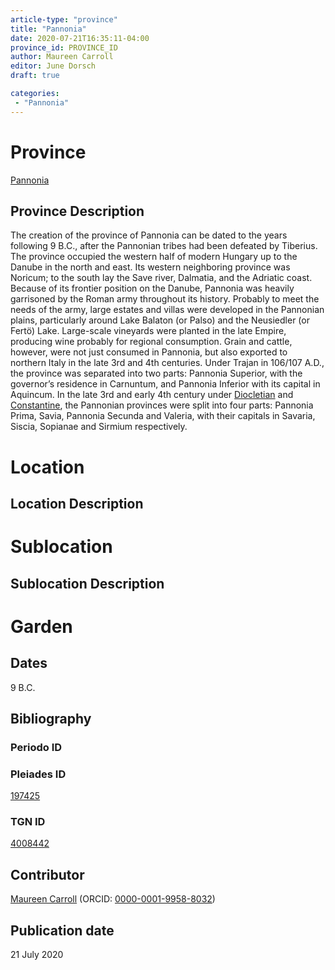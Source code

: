 ```yaml
---
article-type: "province"
title: "Pannonia"
date: 2020-07-21T16:35:11-04:00
province_id: PROVINCE_ID
author: Maureen Carroll
editor: June Dorsch
draft: true

categories:
 - "Pannonia"
---
```


# Province

[Pannonia](https://pleiades.stoa.org/places/197425)

## Province Description

The creation of the province of Pannonia can be dated to the years following 9 B.C., after the Pannonian tribes had been defeated by Tiberius. The province occupied the western half of modern Hungary up to the Danube in the north and east. Its western neighboring province was Noricum; to the south lay the Save river, Dalmatia, and the Adriatic coast. Because of its frontier position on the Danube, Pannonia was heavily garrisoned by the Roman army throughout its history. Probably to meet the needs of the army, large estates and villas were developed in the Pannonian plains, particularly around Lake Balaton (or Palso) and the Neusiedler (or Fertö) Lake. Large-scale vineyards were planted in the late Empire, producing wine probably for regional consumption. Grain and cattle, however, were not just consumed in Pannonia, but also exported to northern Italy in the late 3rd and 4th centuries. Under Trajan in 106/107 A.D., the province was separated into two parts: Pannonia Superior, with the governor’s residence in Carnuntum, and Pannonia Inferior with its capital in Aquincum. In the late 3rd and early 4th century under [Diocletian](dead_link) and [Constantine](dead_link), the Pannonian provinces were split into four parts: Pannonia Prima, Savia, Pannonia Secunda and Valeria, with their capitals in Savaria, Siscia, Sopianae and Sirmium respectively.

# Location

<!-- [Colonia Claudia Ara Agrippinensium (Cologne)](https://pleiades.stoa.org/places/108751) -->

## Location Description

<!-- LEAVE THIS BLANK FOR NOW -->

# Sublocation

<!--
[AREA WITHIN LOCATION, LIKE “PALATINE HILL”](GEOREFERENCE LINK)
A sublocation is any area larger than an individual garden, but located within a location. I would always try to include a link to a controlled vocabulary here if possible. This ID may well be different from the Garden ID, e.g., Pompeii versus a Garden in one of the houses which has its own Pleiades ID.
-->

## Sublocation Description

<!-- DESCRIPTION -->

# Garden
<!-- List of gardens in province -->
<!-- May be left blank for now -->


## Dates

9 B.C.

## Bibliography

<!--
- BIB_ENTRY [(worldcat)](WORLDCAT_LINK_URL)
-->

### Periodo ID

<!-- [PERIODO_ID](https://pleiades.stoa.org/places/PLEIADES_ID) -->

### Pleiades ID

[197425](https://pleiades.stoa.org/places/197425)

### TGN ID

[4008442](http://vocab.getty.edu/page/tgn/4008442)

## Contributor

[Maureen Carroll](https://www.sheffield.ac.uk/archaeology/our-people/academic-staff/maureen-carroll) (ORCID: [0000-0001-9958-8032](https://orcid.org/0000-0001-9958-8032))

## Publication date

21 July 2020
